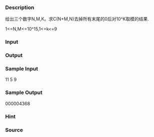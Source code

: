 
### Description
给出三个数字N,M,K。求C(N+M,N)去掉所有末尾的0后对10^K取模的结果.

1<=N,M<=10^15,1<=k<=9
### Input

### Output

### Sample Input
11 5 9

### Sample Output
000004368

### Hint

### Source
